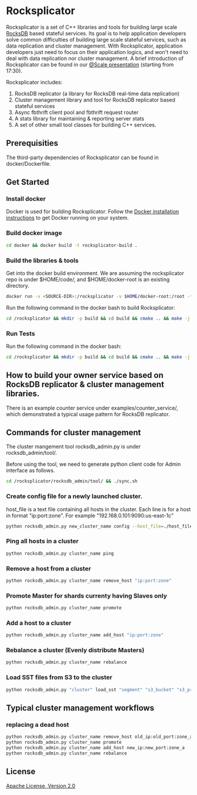 # Rocksplicator

Rocksplicator is a set of C++ libraries and tools for building large scale [RocksDB](http://rocksdb.org/) based stateful services. Its goal is to help application developers solve common difficulties of building large scale stateful services, such as data replication and cluster management. With Rocksplicator, application developers just need to focus on their application logics, and won't need to deal with data replication nor cluster management. A brief introduction of Rocksplicator can be found in our [@Scale presentation](https://atscaleconference.com/videos/experimentation-at-scale-replicated-rocksdb-at-pinterest/) (starting from 17:30).

Rocksplicator includes:

 1. RocksDB replicator (a library for RocksDB real-time data replication)
 2. Cluster management library and tool for RocksDB replicator based stateful services
 3. Async fbthrift client pool and fbthrift request router
 4. A stats library for maintaining & reporting server stats
 5. A set of other small tool classes for building C++ services.

## Prerequisities

The third-party dependencies of Rocksplicator can be found in docker/Dockerfile.

## Get Started

### Install docker
Docker is used for building Rocksplicator. Follow the [Docker installation instructions](https://docs.docker.com/engine/installation/) to get Docker running on your system.

### Build docker image

```sh
cd docker && docker build -t rocksplicator-build .
```

### Build the libraries & tools

Get into the docker build environment. We are assuming the rocksplicator repo is under $HOME/code/, and $HOME/docker-root is an existing directory.

```sh
docker run -v <SOURCE-DIR>:/rocksplicator -v $HOME/docker-root:/root -ti rocksplicator-build bash
```

Run the following command in the docker bash to build Rocksplicator:

```sh
cd /rocksplicator && mkdir -p build && cd build && cmake .. && make -j
```

### Run Tests

Run the following command in the docker bash:
```sh
cd /rocksplicator && mkdir -p build && cd build && cmake .. && make -j && make test
```

## How to build your owner service based on RocksDB replicator & cluster management libraries.
There is an example counter service under examples/counter_service/, which demonstrated a typical usage pattern for RocksDB replicator.

## Commands for cluster management
The cluster mangement tool rocksdb_admin.py is under rocksdb_admin/tool/.

Before using the tool, we need to generate python client code for Admin interface as follows.
```sh
cd /rocksplicator/rocksdb_admin/tool/ && ./sync.sh
```

### Create config file for a newly launched cluster.
host_file is a text file containing all hosts in the cluster. Each line is for a host in format "ip:port:zone". For example "192.168.0.101:9090:us-east-1c"
```sh
python rocksdb_admin.py new_cluster_name config --host_file=./host_file --segment=test --shard_num=1000 --overwrite
```

### Ping all hosts in a cluster
```sh
python rocksdb_admin.py cluster_name ping
```

### Remove a host from a cluster
```sh
python rocksdb_admin.py cluster_name remove_host "ip:port:zone"
```

### Promote Master for shards currenty having Slaves only
```sh
python rocksdb_admin.py cluster_name promote
```

### Add a host to a cluster
```sh
python rocksdb_admin.py cluster_name add_host "ip:port:zone"
```

### Rebalance a cluster (Evenly distribute Masters)
```sh
python rocksdb_admin.py cluster_name rebalance
```

### Load SST files from S3 to the cluster
```sh
python rocksdb_admin.py "cluster" load_sst "segment" "s3_bucket" "s3_prefix" --concurrency 64 --rate_limit_mb 64
```

## Typical cluster management workflows

### replacing a dead host
```sh
python rocksdb_admin.py cluster_name remove_host old_ip:old_port:zone_a
python rocksdb_admin.py cluster_name promote
python rocksdb_admin.py cluster_name add_host new_ip:new_port:zone_a
python rocksdb_admin.py cluster_name rebalance
```

## License

[Apache License, Version 2.0](https://www.apache.org/licenses/LICENSE-2.0)
